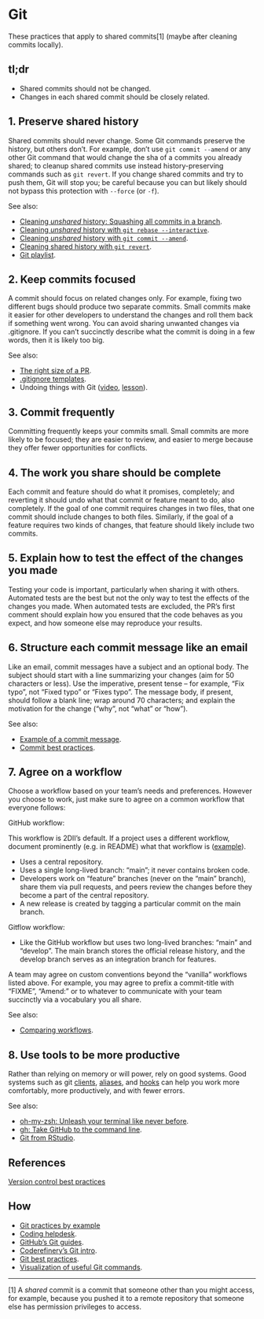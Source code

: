 
# Git

These practices that apply to shared commits[1] (maybe after cleaning
commits locally).

## tl;dr

-   Shared commits should not be changed.
-   Changes in each shared commit should be closely related.

## 1. Preserve shared history

Shared commits should never change. Some Git commands preserve the
history, but others don’t. For example, don’t use `git commit --amend`
or any other Git command that would change the sha of a commits you
already shared; to cleanup shared commits use instead history-preserving
commands such as `git revert`. If you change shared commits and try to
push them, Git will stop you; be careful because you can but likely
should not bypass this protection with `--force` (or `-f`).

See also:

-   [Cleaning *unshared* history: Squashing all commits in a
    branch](https://youtu.be/08dhy3Zoob4).
-   [Cleaning *unshared* history with
    `git rebase --interactive`](https://youtu.be/cMI8p1XhMzA).
-   [Cleaning *unshared* history with
    `git commit --amend`](https://youtu.be/539pfVfr7OI).
-   [Cleaning shared history with
    `git revert`](https://youtu.be/A8Ld6iDqc3w).
-   [Git
    playlist](https://www.youtube.com/playlist?list=PLvgdJdJDL-AOHkwiaMvYhPKVjiD9vzZIo).

## 2. Keep commits focused

A commit should focus on related changes only. For example, fixing two
different bugs should produce two separate commits. Small commits make
it easier for other developers to understand the changes and roll them
back if something went wrong. You can avoid sharing unwanted changes via
.gitignore. If you can’t succinctly describe what the commit is doing in
a few words, then it is likely too big.

See also:

-   [The right size of a
    PR](https://github.com/2DegreesInvesting/practices/discussions/3).
-   [.gitignore templates](https://github.com/github/gitignore).
-   Undoing things with Git ([video](https://youtu.be/dZOfEF19yDk),
    [lesson](https://coderefinery.github.io/git-intro/05-undoing)).

## 3. Commit frequently

Committing frequently keeps your commits small. Small commits are more
likely to be focused; they are easier to review, and easier to merge
because they offer fewer opportunities for conflicts.

## 4. The work you share should be complete

Each commit and feature should do what it promises, completely; and
reverting it should undo what that commit or feature meant to do, also
completely. If the goal of one commit requires changes in two files,
that one commit should include changes to both files. Similarly, if the
goal of a feature requires two kinds of changes, that feature should
likely include two commits.

## 5. Explain how to test the effect of the changes you made

Testing your code is important, particularly when sharing it with
others. Automated tests are the best but not the only way to test the
effects of the changes you made. When automated tests are excluded, the
PR’s first comment should explain how you ensured that the code behaves
as you expect, and how someone else may reproduce your results.

## 6. Structure each commit message like an email

Like an email, commit messages have a subject and an optional body. The
subject should start with a line summarizing your changes (aim for 50
characters or less). Use the imperative, present tense – for example,
“Fix typo”, not “Fixed typo” or “Fixes typo”. The message body, if
present, should follow a blank line; wrap around 70 characters; and
explain the motivation for the change (“why”, not “what” or “how”).

See also:

-   [Example of a commit
    message](https://github.com/2DegreesInvesting/resources/issues/74).
-   [Commit best
    practices](https://r-pkgs.org/git.html#commit-best-practices).

## 7. Agree on a workflow

Choose a workflow based on your team’s needs and preferences. However
you choose to work, just make sure to agree on a common workflow that
everyone follows:

GitHub workflow:

This workflow is 2DII’s default. If a project uses a different workflow,
document prominently (e.g. in README) what that workflow is
([example](https://github.com/github/gitignore#contributing-workflow)).

-   Uses a central repository.
-   Uses a single long-lived branch: “main”; it never contains broken
    code.
-   Developers work on “feature” branches (never on the “main” branch),
    share them via pull requests, and peers review the changes before
    they become a part of the central repository.
-   A new release is created by tagging a particular commit on the main
    branch.

Gitflow workflow:

-   Like the GitHub workflow but uses two long-lived branches: “main”
    and “develop”. The main branch stores the official release history,
    and the develop branch serves as an integration branch for features.

A team may agree on custom conventions beyond the “vanilla” workflows
listed above. For example, you may agree to prefix a commit-title with
“FIXME”, “Amend:” or to whatever to communicate with your team
succinctly via a vocabulary you all share.

See also:

-   [Comparing
    workflows](https://www.atlassian.com/git/tutorials/comparing-workflows).

## 8. Use tools to be more productive

Rather than relying on memory or will power, rely on good systems. Good
systems such as git
[clients](https://happygitwithr.com/git-client.html),
[aliases](https://git-scm.com/book/en/v2/Git-Basics-Git-Aliases), and
[hooks](https://git-scm.com/book/en/v2/Customizing-Git-Git-Hooks) can
help you work more comfortably, more productively, and with fewer
errors.

See also:

-   [oh-my-zsh: Unleash your terminal like never
    before](https://ohmyz.sh/).
-   [gh: Take GitHub to the command line](https://cli.github.com/).
-   [Git from
    RStudio](https://rstudio.com/resources/webinars/managing-part-2-github-and-rstudio/).

## References

[Version control best
practices](https://www.git-tower.com/blog/version-control-best-practices/)

## How

-   [Git practices by example](TODO)
-   [Coding
    helpdesk](https://github.com/2DegreesInvesting/coding-helpdesk#coding-helpdesk).
-   [GitHub’s Git guides](https://github.com/git-guides/).
-   [Coderefinery’s Git
    intro](https://coderefinery.github.io/git-intro/).
-   [Git best practices](https://bit.ly/book-git-in-practice).
-   [Visualization of useful Git
    commands](https://dev.to/lydiahallie/cs-visualized-useful-git-commands-37p1).

------------------------------------------------------------------------

[1] A *shared* commit is a commit that someone other than you might
access, for example, because you pushed it to a remote repository that
someone else has permission privileges to access.
